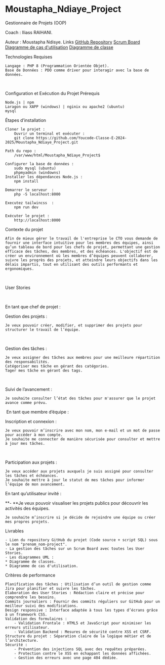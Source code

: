 # Moustapha_Ndiaye_Project

Gestionnaire de Projets (OOP)

Coach : Iliass RAIHANI.

Auteur : Moustapha Ndisye.
Links
    [GitHub Repository](https://github.com/Youcode-Classe-E-2024-2025/Moustapha_Ndiaye_Project.git)
    [ Scrum Board ](https://trello.com/b/dhgLFMRu/gestionnaire-de-projets-oop)
    [Diagramme de cas d'utilisation](https://lucid.app/lucidchart/b8a22d65-5667-4257-ad89-c5659d6d122b/edit?viewport_loc=-351%2C-127%2C1707%2C968%2C0_0&invitationId=inv_1d219001-1e0a-4271-85d1-a005fe1f5d30)
    [Diagramme de classe](https://lucid.app/lucidchart/b8a22d65-5667-4257-ad89-c5659d6d122b/edit?viewport_loc=-351%2C-127%2C1707%2C968%2C0_0&invitationId=inv_1d219001-1e0a-4271-85d1-a005fe1f5d30)
​

Technologies Requises

    Langage : PHP 8 (Programmation Orientée Objet).
    Base de Données : PDO comme driver pour interagir avec la base de données.

​

Configuration et Exécution du Projet
Prérequis

    Node.js | npm 
    Laragon ou XAPP (windows) | nginix ou apache2 (ubuntu) 
    mysql

Étapes d’installation

    Cloner le projet :
        Ouvrir un terminal et exécuter :
        git clone https://github.com/Youcode-Classe-E-2024-2025/Moustapha_Ndiaye_Project.git

    Path du repo :
        /var/www/html/Moustapha_Ndiaye_Project$

    Configurer la base de données :
        sudo mysql (ubuntu)
        phpmyadmin (windowns)
    Installer les dépendances Node.js :
        npm install

    Demarrer le serveur  :
        php -S localhost:8000
    
    Executez tailwincss  :
        npm run dev

    Exécuter le projet :
        http://localhost:8000



Contexte du projet

    Afin de mieux gérer le travail de l'entreprise le CTO vous demande de fournir une interface intuitive pour les membres des équipes, ainsi qu’un tableau de bord pour les chefs de projet, permettant une gestion efficace des tâches, des membres, et des échéances. L'objectif est de créer un environnement où les membres d’équipes peuvent collaborer, suivre les progrès des projets, et atteindre leurs objectifs dans les délais impartis, tout en utilisant des outils performants et ergonomiques.

​

User Stories

​

En tant que chef de projet :

Gestion des projets :

    Je veux pouvoir créer, modifier, et supprimer des projets pour structurer le travail de l’équipe.

​

Gestion des tâches :

    Je veux assigner des tâches aux membres pour une meilleure répartition des responsabilités.
    Catégoriser mes tâche en gérant des catégories.
    Tager mes tâche en gérant des tags.

​

Suivi de l’avancement :

    Je souhaite consulter l’état des tâches pour m'assurer que le projet avance comme prévu.

​
En tant que membre d’équipe :

Inscription et connexion :

    Je veux pouvoir m’inscrire avec mon nom, mon e-mail et un mot de passe pour accéder à mon compte.
    Je souhaite me connecter de manière sécurisée pour consulter et mettre à jour mes tâches.

​

Participation aux projets :

    Je veux accéder aux projets auxquels je suis assigné pour consulter les tâches et échéances.
    Je souhaite mettre à jour le statut de mes tâches pour informer l’équipe de mon avancement.


En tant qu’utilisateur invité :

**- **Je veux pouvoir visualiser les projets publics pour découvrir les activités des équipes.

    Je souhaite m’inscrire si je décide de rejoindre une équipe ou créer mes propres projets.


Livrables

    - Lien du repository GitHub du projet (Code source + script SQL) sous le nom "prenom_nom-project".
    - La gestion des tâches sur un Scrum Board avec toutes les User Stories.
    - Les diagrammes UML :
    * Diagramme de classes.
    * Diagramme de cas d'utilisation.


Critères de performance

    Planification des tâches : Utilisation d’un outil de gestion comme Jira pour planifier et suivre les tâches.
    Elaboration des User Stories : Rédaction claire et précise pour comprendre les besoins.
    Commits journaliers : Fournir des commits réguliers sur GitHub pour un meilleur suivi des modifications.
    Design responsive : Interface adaptée à tous les types d’écrans grâce à un framework CSS.
    Validation des formulaires :
        - Validation Frontale : HTML5 et JavaScript pour minimiser les erreurs utilisateur.
        - Validation Backend : Mesures de sécurité contre XSS et CSRF.
    Structure du projet : Séparation claire de la logique métier et de l’architecture.
    Sécurité :
        - Prévention des injections SQL avec des requêtes préparées.
        - Protection contre le XSS en échappant les données affichées.
        - Gestion des erreurs avec une page 404 dédiée.